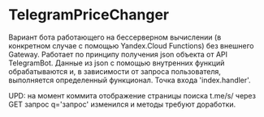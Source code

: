 # TelegramPriceChanger
Вариант бота работающего на бессерверном вычислении (в конкретном случае с помощью Yandex.Cloud Functions) без внешнего Gateway.
Работает по принципу получения json объекта от API TelegramBot.
Данные из json с помощью внутренних функций обрабатываются и, в зависимости от запроса пользователя, выполняется определенный функционал.
Точка входа 'index.handler'.



UPD: на момент коммита отображение страницы поиска t.me/s/ через GET запрос q='запрос' изменился и методы требуют доработки.
